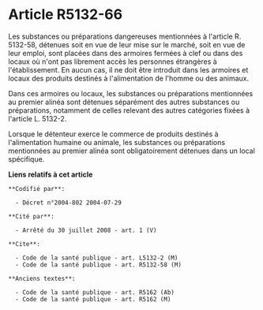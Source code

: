 # Article R5132-66

Les substances ou préparations dangereuses mentionnées à l'article R. 5132-58, détenues soit en vue de leur mise sur le
marché, soit en vue de leur emploi, sont placées dans des armoires fermées à clef ou dans des locaux où n'ont pas librement
accès les personnes étrangères à l'établissement. En aucun cas, il ne doit être introduit dans les armoires et locaux des
produits destinés à l'alimentation de l'homme ou des animaux.

Dans ces armoires ou locaux, les substances ou préparations mentionnées au premier alinéa sont détenues séparément des autres
substances ou préparations, notamment de celles relevant des autres catégories fixées à l'article L. 5132-2.

Lorsque le détenteur exerce le commerce de produits destinés à l'alimentation humaine ou animale, les substances ou
préparations mentionnées au premier alinéa sont obligatoirement détenues dans un local spécifique.

**Liens relatifs à cet article**

	**Codifié par**:

	  - Décret n°2004-802 2004-07-29

	**Cité par**:

	  - Arrêté du 30 juillet 2008 - art. 1 (V)

	**Cite**:

	  - Code de la santé publique - art. L5132-2 (M)
	  - Code de la santé publique - art. R5132-58 (M)

	**Anciens textes**:

	  - Code de la santé publique - art. R5162 (Ab)
	  - Code de la santé publique - art. R5162 (M)
